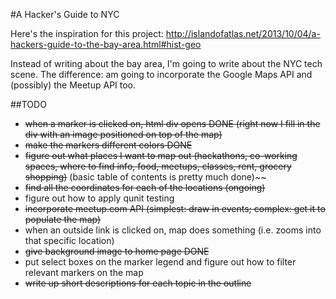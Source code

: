 #A Hacker's Guide to NYC

Here's the inspiration for this project: http://islandofatlas.net/2013/10/04/a-hackers-guide-to-the-bay-area.html#hist-geo

Instead of writing about the bay area, I'm going to write about the NYC tech scene. The difference: am going to incorporate the Google Maps API and (possibly) the Meetup API too.

##TODO
- ~~when a marker is clicked on, html div opens DONE (right now I fill in the div with an image positioned on top of the map)~~
- ~~make the markers different colors DONE~~
- ~~figure out what places I want to map out (hackathons, co-working spaces, where to find info, food, meetups, classes, rent, grocery shopping)~~ (basic table of contents is pretty much done)~~
- ~~find all the coordinates for each of the locations (ongoing)~~
- figure out how to apply qunit testing
- ~~incorporate meetup.com API (simplest: draw in events; complex: get it to populate the map)~~
- when an outside link is clicked on, map does something (i.e. zooms into that specific location)
- ~~give background image to home page DONE~~
- put select boxes on the marker legend and figure out how to filter relevant markers on the map
- ~~write up short descriptions for each topic in the outline~~

